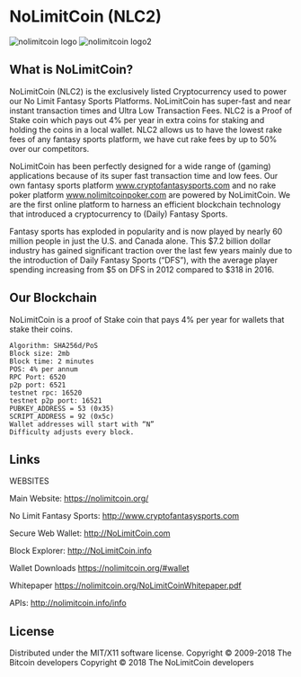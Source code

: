 NoLimitCoin (NLC2)
===================

![nolimitcoin logo](https://nolimitcoin.org/other-documents/NLC2Headerr.jpg)
![nolimitcoin logo2](https://nolimitcoin.org/other-documents/nlc2features.jpg)


What is NoLimitCoin?
----------------

NoLimitCoin (NLC2) is the exclusively listed Cryptocurrency used to power our No Limit Fantasy Sports Platforms. NoLimitCoin has super-fast and near instant transaction times and Ultra Low Transaction Fees. NLC2 is a Proof of Stake coin which pays out 4% per year in extra coins for staking and holding the coins in a local wallet. NLC2 allows us to have the lowest rake fees of any fantasy sports platform, we have cut rake fees by up to 50% over our competitors.

NoLimitCoin has been perfectly designed for a wide range of (gaming) applications because of its super fast transaction time and low fees. Our own fantasy sports platform www.cryptofantasysports.com and no rake poker platform www.nolimitcoinpoker.com are powered by NoLimitCoin. We are the first online platform to harness an efficient blockchain technology that introduced a cryptocurrency to (Daily) Fantasy Sports. 

Fantasy sports has exploded in popularity and is now played by nearly 60 million people in just the U.S. and Canada alone. This $7.2 billion dollar industry has gained significant traction over the last few years mainly due to the introduction of Daily Fantasy Sports (“DFS”), with the average player spending increasing from $5 on DFS in 2012 compared to $318 in 2016.  


Our Blockchain
-----

NoLimitCoin is a proof of Stake coin that pays 4% per year for wallets that stake their coins. 

```
Algorithm: SHA256d/PoS 
Block size: 2mb 
Block time: 2 minutes
POS: 4% per annum
RPC Port: 6520
p2p port: 6521
testnet rpc: 16520
testnet p2p port: 16521
PUBKEY_ADDRESS = 53 (0x35)
SCRIPT_ADDRESS = 92 (0x5c)
Wallet addresses will start with “N”
Difficulty adjusts every block.
```

Links
----------------

WEBSITES

Main Website: https://nolimitcoin.org/

No Limit Fantasy Sports: http://www.cryptofantasysports.com

Secure Web Wallet: http://NoLimitCoin.com

Block Explorer: http://NoLimitCoin.info

Wallet Downloads https://nolimitcoin.org/#wallet

Whitepaper https://nolimitcoin.org/NoLimitCoinWhitepaper.pdf

APIs: http://nolimitcoin.info/info


License
-------
Distributed under the MIT/X11 software license.
Copyright © 2009-2018 The Bitcoin developers
Copyright © 2018 The NoLimitCoin developers

